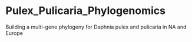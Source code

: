 # Pulex_Pulicaria_Phylogenomics
Building a multi-gene phylogeny for Daphnia pulex and pulicaria in NA and Europe
